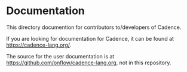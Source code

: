 # Documentation

This directory documention for contributors to/developers of Cadence.

If you are looking for documentation for Cadence, it can be found at https://cadence-lang.org/.

The source for the user documentation is at https://github.com/onflow/cadence-lang.org, not in this repository.
